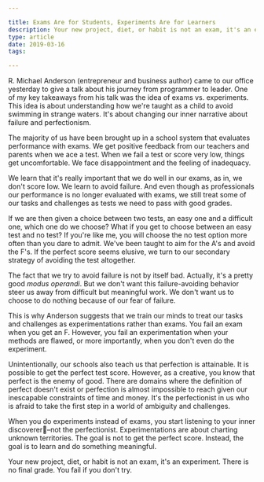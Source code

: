 ```yaml
---

title: Exams Are for Students, Experiments Are for Learners
description: Your new project, diet, or habit is not an exam, it's an experiment
type: article
date: 2019-03-16
tags:

---
```


R. Michael Anderson (entrepreneur and business author) came to our office yesterday to give a talk about his journey from programmer to leader. One of my key takeaways from his talk was the idea of exams vs. experiments. This idea is about understanding how we're taught as a child to avoid swimming in strange waters. It's about changing our inner narrative about failure and perfectionism.

The majority of us have been brought up in a school system that evaluates performance with exams. We get positive feedback from our teachers and parents when we ace a test. When we fail a test or score very low, things get uncomfortable. We face disappointment and the feeling of inadequacy.

We learn that it's really important that we do well in our exams, as in, we don't score low. We learn to avoid failure. And even though as professionals our performance is no longer evaluated with exams, we still treat some of our tasks and challenges as tests we need to pass with good grades.

If we are then given a choice between two tests, an easy one and a difficult one, which one do we choose? What if you get to choose between an easy test and no test? If you're like me, you will choose the no test option more often than you dare to admit. We've been taught to aim for the A's and avoid the F's. If the perfect score seems elusive, we turn to our secondary strategy of avoiding the test altogether.

The fact that we try to avoid failure is not by itself bad. Actually, it's a pretty good *modus operandi*. But we don't want this failure-avoiding behavior steer us away from difficult but meaningful work. We don't want us to choose to do nothing because of our fear of failure.

This is why Anderson suggests that we train our minds to treat our tasks and challenges as experimentations rather than exams. You fail an exam when you get an F. However, you fail an experimentation when your methods are flawed, or more importantly, when you don't even do the experiment.

Unintentionally, our schools also teach us that perfection is attainable. It is possible to get the perfect test score. However, as a creative, you know that perfect is the enemy of good. There are domains where the definition of perfect doesn't exist or perfection is almost impossible to reach given our inescapable constraints of time and money. It's the perfectionist in us who is afraid to take the first step in a world of ambiguity and challenges.

When you do experiments instead of exams, you start listening to your inner discoverer–not the perfectionist. Experimentations are about charting unknown territories. The goal is not to get the perfect score. Instead, the goal is to learn and do something meaningful.

Your new project, diet, or habit is not an exam, it's an experiment. There is no final grade. You fail if you don't try.
